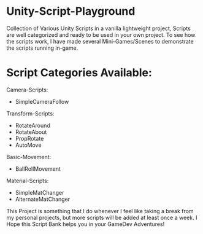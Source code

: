 # Unity-Script-Playground

Collection of Various Unity Scripts in a vanilla lightweight project, Scripts are well categorized and ready to be used in your own project.
To see how the scripts work, I have made several Mini-Games/Scenes to demonstrate the scripts running in-game.

# Script Categories Available:

Camera-Scripts:
  - SimpleCameraFollow

Transform-Scripts:
  - RotateAround
  - RotateAbout
  - PropRotate
  - AutoMove

Basic-Movement:
  -  BallRollMovement

Material-Scripts:
  - SimpleMatChanger
  - AlternateMatChanger

This Project is something that I do whenever I feel like taking a break from my personal projects, but more scripts will be added at least once a week.
I Hope this Script Bank helps you in your GameDev Adventures!
